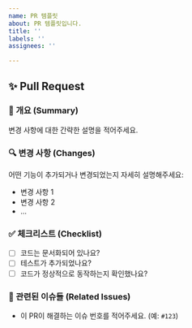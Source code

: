 ```yaml
---
name: PR 템플릿
about: PR 템플릿입니다.
title: ''
labels: ''
assignees: ''

---
```


## ✨ Pull Request

### 📝 개요 (Summary)
변경 사항에 대한 간략한 설명을 적어주세요.

### 🔍 변경 사항 (Changes)
어떤 기능이 추가되거나 변경되었는지 자세히 설명해주세요:
- 변경 사항 1
- 변경 사항 2
- ...

### ✅ 체크리스트 (Checklist)
- [ ] 코드는 문서화되어 있나요?
- [ ] 테스트가 추가되었나요?
- [ ] 코드가 정상적으로 동작하는지 확인했나요?

### 🔗 관련된 이슈들 (Related Issues)
- 이 PR이 해결하는 이슈 번호를 적어주세요. (예: `#123`)
